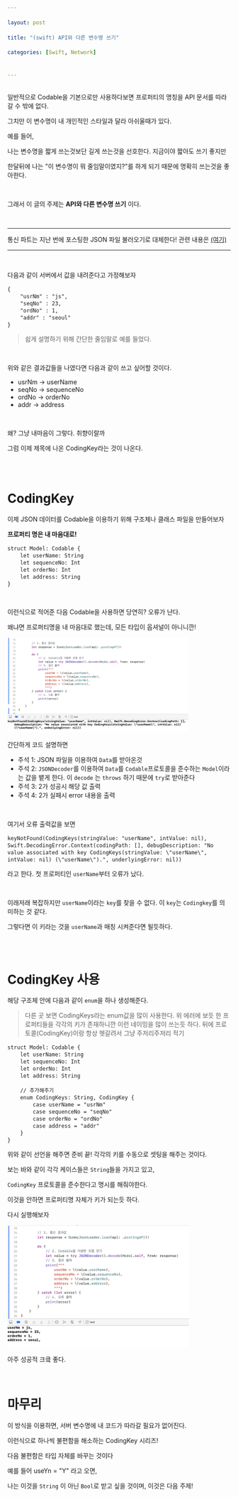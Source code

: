 ```yaml
---

layout: post

title: "(swift) API와 다른 변수명 쓰기"

categories: [Swift, Network]


---
```


<br>
일반적으로 Codable을 기본으로만 사용하다보면 프로퍼티의 명칭을 API 문서를 따라갈 수 밖에 없다.

그치만 이 변수명이 내 개인적인 스타일과 달라 아쉬울때가 있다.

예를 들어, 

나는 변수명을 짧게 쓰는것보단 길게 쓰는것을 선호한다. 
지금이야 짧아도 쓰기 좋지만

한달뒤에 나는 "이 변수명이 뭐 줄임말이였지?"를 하게 되기 때문에 명확히 쓰는것을 좋아한다.

<br> 

그래서 이 글의 주제는 **API와 다른 변수명 쓰기** 이다.

<br>

---

통신 파트는 지난 번에 포스팅한 JSON 파일 불러오기로 대체한다! 관련 내용은 [(여기)](https://jiseobkim.github.io/swift/network/2021/05/16/swift-JSON-파일-불러오기.html)

---

<br>

다음과 같이 서버에서 값을 내려준다고 가정해보자

```
{
    "usrNm" : "js",
    "seqNo" : 23,
    "ordNo" : 1,
    "addr" : "seoul"
}
```

> 쉽게 설명하기 위해 간단한 줄임말로 예를 들었다.

<br>

위와 같은 결과값들을 나였다면 다음과 같이 쓰고 싶어할 것이다.

- usrNm -> userName
- seqNo -> sequenceNo
- ordNo -> orderNo
- addr -> address

<br>

왜? 그냥 내마음이 그렇다. 취향이랄까

그럼 이제 제목에 나온 CodingKey라는 것이 나온다.

<br>
<br>

# CodingKey

이제 JSON 데이터를 Codable을 이용하기 위해 구조체나 클래스 파일을 만들어보자

**프로퍼티 명은 내 마음대로!**

```
struct Model: Codable {
    let userName: String
    let sequenceNo: Int
    let orderNo: Int
    let address: String
}
```

<br>

이런식으로 적어준 다음 Codable을 사용하면 당연히? 오류가 난다.

왜냐면 프로퍼티명을 내 마음대로 했는데, 모든 타입이 옵셔널이 아니니깐!


<img src="/assets/images/2021-05-19/img-1.png" style="zoom:40%;" />

<br>

간단하게 코드 설명하면
- 주석 1: JSON 파일을 이용하여 `Data`를 받아온것
- 주석 2: `JSONDecoder`를 이용하여 `Data`를 `Codable`프로토콜을 준수하는 `Model`이라는 값을 뱉게 한다. 이 `decode` 는 `throws` 하기 때문에 `try`로 받아준다
- 주석 3: 2가 성공시 해당 값 출력
- 주석 4: 2가 실패시 error 내용을 출력

<br>

여기서 오류 출력값을 보면

```
keyNotFound(CodingKeys(stringValue: "userName", intValue: nil), Swift.DecodingError.Context(codingPath: [], debugDescription: "No value associated with key CodingKeys(stringValue: \"userName\", intValue: nil) (\"userName\").", underlyingError: nil))
```

라고 한다. 첫 프로퍼티인 `userName`부터 오류가 났다.

<br>

이래저래 복잡하지만 `userName`이라는 `key`를 찾을 수 없다. 이 `key`는 `Codingkey`를 의미하는 것 같다.

그렇다면 이 키라는 것을 `userName`과 매칭 시켜준다면 될듯하다.

<br>
<br>

# CodingKey 사용

해당 구조체 안에 다음과 같이 `enum`을 하나 생성해준다.

> 다른 곳 보면 CodingKeys라는 enum값을 많이 사용한다. 위 에러에 보듯 한 프로퍼티들을 각각의 키가 존재하니깐 이런 네이밍을 많이 쓰는듯 하다. 뒤에 프로토콜(CodingKey)이랑 항상 헷갈려서 그냥 주저리주저리 적기


```
struct Model: Codable {
    let userName: String
    let sequenceNo: Int
    let orderNo: Int
    let address: String
    
    // 추가해주기
    enum CodingKeys: String, CodingKey {
        case userName = "usrNm"
        case sequenceNo = "seqNo"
        case orderNo = "ordNo"
        case address = "addr"
    }
}
```

위와 같이 선언을 해주면 준비 끝! 각각의 키를 수동으로 셋팅을 해주는 것이다.

보는 바와 같이 각각 케이스들은 `String`들을 가지고 있고, 

`CodingKey` 프로토콜을 준수한다고 명시를 해줘야한다.

이것을 안하면 프로퍼티명 자체가 키가 되는듯 하다.

다시 실행해보자

<img src="/assets/images/2021-05-19/img-2.png" style="zoom:40%;" />


아주 성공적 크킄 좋다.

<br>

# 마무리

이 방식을 이용하면, 서버 변수명에 내 코드가 따라갈 필요가 없어진다.

이런식으로 하나씩 불편함을 해소하는 CodingKey 시리즈!

다음 불편함은 타입 자체를 바꾸는 것이다

예를 들어 useYn = "Y" 라고 오면, 

나는 이것을 `String` 이 아닌 `Bool`로 받고 싶을 것이며, 이것은 다음 주제!




